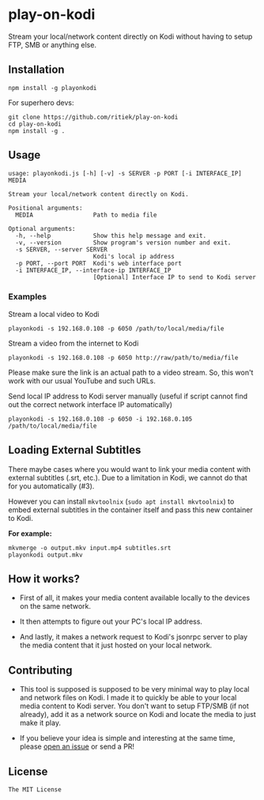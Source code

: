 # play-on-kodi

Stream your local/network content directly on Kodi without having to
setup FTP, SMB or anything else.

## Installation

```
npm install -g playonkodi
```

For superhero devs:

```
git clone https://github.com/ritiek/play-on-kodi
cd play-on-kodi
npm install -g .
```

## Usage

```
usage: playonkodi.js [-h] [-v] -s SERVER -p PORT [-i INTERFACE_IP] MEDIA

Stream your local/network content directly on Kodi.

Positional arguments:
  MEDIA                 Path to media file

Optional arguments:
  -h, --help            Show this help message and exit.
  -v, --version         Show program's version number and exit.
  -s SERVER, --server SERVER
                        Kodi's local ip address
  -p PORT, --port PORT  Kodi's web interface port
  -i INTERFACE_IP, --interface-ip INTERFACE_IP
                        [Optional] Interface IP to send to Kodi server
```

### Examples

Stream a local video to Kodi
```
playonkodi -s 192.168.0.108 -p 6050 /path/to/local/media/file
```

Stream a video from the internet to Kodi
```
playonkodi -s 192.168.0.108 -p 6050 http://raw/path/to/media/file
```

Please make sure the link is an actual path to a video stream. So, this won't work with our usual YouTube and such URLs.

Send local IP address to Kodi server manually (useful if script cannot find out the correct network interface IP automatically)
```
playonkodi -s 192.168.0.108 -p 6050 -i 192.168.0.105 /path/to/local/media/file
```

## Loading External Subtitles

There maybe cases where you would want to link your media content with external subtitles (.srt, etc.).
Due to a limitation in Kodi, we cannot do that for you automatically (#3).

However you can install `mkvtoolnix` (`sudo apt install mkvtoolnix`) to embed external subtitles
in the container itself and pass this new container to Kodi.

**For example:**
```
mkvmerge -o output.mkv input.mp4 subtitles.srt
playonkodi output.mkv
```

## How it works?

- First of all, it makes your media content available locally to the devices on the same network.

- It then attempts to figure out your PC's local IP address.

- And lastly, it makes a network request to Kodi's jsonrpc server to play the media content that
  it just hosted on your local network.


## Contributing

- This tool is supposed is supposed to be very minimal way to play local and network files on Kodi. I made it to quickly be able to your local media content to Kodi server. You don't want to setup FTP/SMB (if not already), add it as a network source on Kodi and locate the media to just make it play.

- If you believe your idea is simple and interesting at the same time, please [open an issue](https://github.com/ritiek/play-on-kodi/issues) or send a PR!

## License

`The MIT License`
